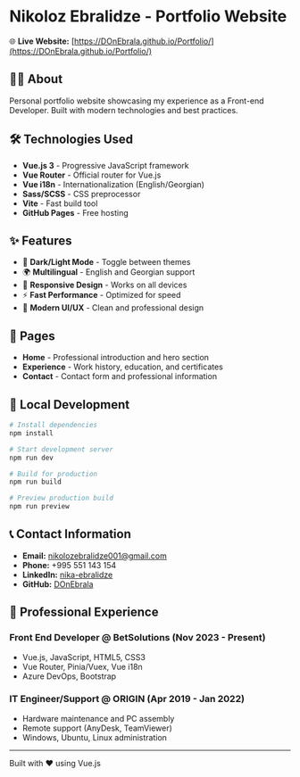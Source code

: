 # Nikoloz Ebralidze - Portfolio Website

🌐 **Live Website:** [https://DOnEbrala.github.io/Portfolio/](https://DOnEbrala.github.io/Portfolio/)

## 👨‍💻 About

Personal portfolio website showcasing my experience as a Front-end Developer. Built with modern technologies and best practices.

## 🛠️ Technologies Used

- **Vue.js 3** - Progressive JavaScript framework
- **Vue Router** - Official router for Vue.js
- **Vue i18n** - Internationalization (English/Georgian)
- **Sass/SCSS** - CSS preprocessor
- **Vite** - Fast build tool
- **GitHub Pages** - Free hosting

## ✨ Features

- 🌙 **Dark/Light Mode** - Toggle between themes
- 🌍 **Multilingual** - English and Georgian support
- 📱 **Responsive Design** - Works on all devices
- ⚡ **Fast Performance** - Optimized for speed
- 🎨 **Modern UI/UX** - Clean and professional design

## 📄 Pages

- **Home** - Professional introduction and hero section
- **Experience** - Work history, education, and certificates
- **Contact** - Contact form and professional information

## 🚀 Local Development

```bash
# Install dependencies
npm install

# Start development server
npm run dev

# Build for production
npm run build

# Preview production build
npm run preview
```

## 📞 Contact Information

- **Email:** nikolozebralidze001@gmail.com
- **Phone:** +995 551 143 154
- **LinkedIn:** [nika-ebralidze](https://www.linkedin.com/in/nika-ebralidze/)
- **GitHub:** [DOnEbrala](https://github.com/DOnEbrala)

## 💼 Professional Experience

### Front End Developer @ BetSolutions (Nov 2023 - Present)
- Vue.js, JavaScript, HTML5, CSS3
- Vue Router, Pinia/Vuex, Vue i18n
- Azure DevOps, Bootstrap

### IT Engineer/Support @ ORIGIN (Apr 2019 - Jan 2022)
- Hardware maintenance and PC assembly
- Remote support (AnyDesk, TeamViewer)
- Windows, Ubuntu, Linux administration

---

Built with ❤️ using Vue.js